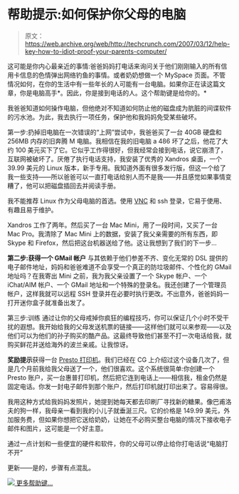 # 帮助提示:如何保护你父母的电脑

> 原文：<https://web.archive.org/web/http://techcrunch.com/2007/03/12/help-key-how-to-idiot-proof-your-parents-computer/>

这可能是你内心最亲近的事情:爸爸妈妈打电话来询问关于他们刚刚输入的所有信用卡信息的色情弹出网络钓鱼的事情。或者奶奶想做一个 MySpace 页面。不管情况如何，在你的生活中有一些年长的人可能有一台电脑。如果你正在读这篇文章，你是电脑高手*。因此，你是接到电话的人。这个帮助键是给你的。*

我爸爸知道如何操作电脑，但他绝对不知道如何防止他的磁盘成为肮脏的间谍软件的污水池。为此，我去执行一项任务，保护他和我妈妈免受某些破坏。

第一步:扔掉旧电脑在一次错误的“上网”尝试中，我爸爸买了一台 40GB 硬盘和 256MB 内存的旧奔腾 M 电脑。我相信在我的旧电脑 a 486 坏了之后，他花了大约 100 美元买下了它。它似乎工作得很好，但我经常会接到电话，说它崩溃了，互联网被破坏了。厌倦了执行电话支持，我安装了优秀的 Xandros 桌面，一个 39.99 美元的 Linux 版本，新手专用。我知道外面有很多发行版，但这一个给了我一些支持——所以爸爸可以一直打电话给别人而不是我——并且感觉如果事情变糟了，他可以把磁盘插回去并阅读手册。

我不能推荐 Linux 作为父母电脑的首选。使用 [VNC](https://web.archive.org/web/20210308131138/http://www.realvnc.com/) 和 ssh 登录，它易于使用、有趣且易于维护。

Xandros 工作了两年。然后买了一台 Mac Mini，用了一段时间，又买了一台 Mac Pro。我清除了 Mac Mini 上的数据，安装了我父亲需要的所有东西，即 Skype 和 Firefox，然后把这台机器送给了他。这让我想到了我们的下一步…

**第二步:获得一个 GMail 帐户**
与其依赖于他们参差不齐、变化无常的 DSL 提供的电子邮件地址，妈妈和爸爸难道不会享受一个真正的防垃圾邮件、个性化的 GMail 地址吗？在我寄出 Mini 之前，我为我父亲设置了一个 Skype 帐户、一个 iChat/AIM 帐户、一个 GMail 地址和一个特殊的登录名。我还创建了一个管理员帐户，这样我就可以远程 SSH 登录并在必要时执行更改。不出意外，爸爸妈妈一打开迷你盒子就准备出发了。

第三步:训练
通过让你的父母戒掉你疯狂的编程技巧，你可以保证几个小时不受干扰的遐想。我开始给我的父母发送机票的链接——这样他们就可以来参观——以及他们可以为他们的孙子购买的酷产品。这最终导致他们甚至不打一次电话给我，就购买鲜花并送给海外的波兰亲戚。让我惊讶。

**奖励提示**获得一台 [Presto 打印机](https://web.archive.org/web/20210308131138/http://presto.com/)。我们已经在 CG 上介绍过这个设备几次了，但是几个月前我给我父母送了一个，他们很喜欢。这个系统很简单:你创建一个 Presto 账户，买一台惠普打印机，然后把它连到电话上——相信我，租金仍然是固定电话。你发一封电子邮件到那个账户，然后打印机就打印出来了。容易得很。

我用这种方式给我妈妈发照片，她提到她每天都去印刷厂寻找新的糖果。像巴甫洛夫的狗一样，我母亲一看到我的小儿子就垂涎三尺。它的价格是 149.99 美元，外加服务费，但如果你想把它送给奶奶，让她在不必购买整台电脑的情况下接收电子邮件和图片，这可能是一个好主意。

通过一点计划和一些便宜的硬件和软件，你的父母可以停止给你打电话说“电脑打不开”

更新——是的，步骤有点混乱。

[![](img/bfd6f571cb43149de78b42ed01f895d2.png)
更多帮助键…](https://web.archive.org/web/20210308131138/http://crunchgear.com/category/help-key)